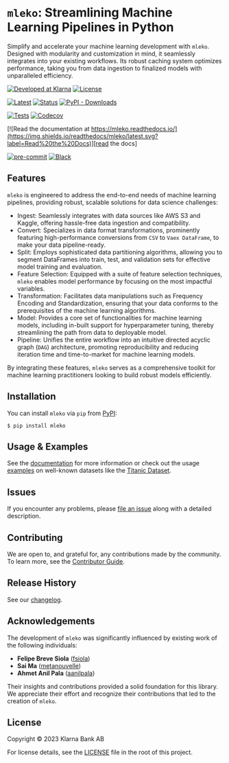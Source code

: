 # `mleko`: Streamlining Machine Learning Pipelines in Python

Simplify and accelerate your machine learning development with `mleko`. Designed with modularity and customization in mind, it seamlessly integrates into your existing workflows. Its robust caching system optimizes performance, taking you from data ingestion to finalized models with unparalleled efficiency.

[![Developed at Klarna][klarna-image]][klarna-url]
[![License](https://img.shields.io/pypi/l/mleko)][license]

[![Latest](https://img.shields.io/pypi/v/mleko.svg)][pypi]
[![Status](https://img.shields.io/pypi/status/mleko.svg)][pypi]
[![PyPI - Downloads](https://img.shields.io/pypi/dm/mleko)][pypi]

[![Tests](https://github.com/klarna-incubator/mleko/workflows/Tests/badge.svg)][tests]
[![Codecov](https://codecov.io/gh/klarna-incubator/mleko/branch/main/graph/badge.svg)][codecov]

[![Read the documentation at https://mleko.readthedocs.io/](https://img.shields.io/readthedocs/mleko/latest.svg?label=Read%20the%20Docs)][read the docs]

[![pre-commit](https://img.shields.io/badge/pre--commit-enabled-brightgreen?logo=pre-commit&logoColor=white)][pre-commit]
[![Black](https://img.shields.io/badge/code%20style-black-000000.svg)][black]

## Features

`mleko` is engineered to address the end-to-end needs of machine learning pipelines, providing robust, scalable solutions for data science challenges:

- Ingest: Seamlessly integrates with data sources like AWS S3 and Kaggle, offering hassle-free data ingestion and compatibility.
- Convert: Specializes in data format transformations, prominently featuring high-performance conversions from `CSV` to `Vaex DataFrame`, to make your data pipeline-ready.
- Split: Employs sophisticated data partitioning algorithms, allowing you to segment DataFrames into train, test, and validation sets for effective model training and evaluation.
- Feature Selection: Equipped with a suite of feature selection techniques, `mleko` enables model performance by focusing on the most impactful variables.
- Transformation: Facilitates data manipulations such as Frequency Encoding and Standardization, ensuring that your data conforms to the prerequisites of the machine learning algorithms.
- Model: Provides a core set of functionalities for machine learning models, including in-built support for hyperparameter tuning, thereby streamlining the path from data to deployable model.
- Pipeline: Unifies the entire workflow into an intuitive directed acyclic graph (`DAG`) architecture, promoting reproducibility and reducing iteration time and time-to-market for machine learning models.

By integrating these features, `mleko` serves as a comprehensive toolkit for machine learning practitioners looking to build robust models efficiently.

## Installation

You can install `mleko` via `pip` from [PyPI]:

```console
$ pip install mleko
```

## Usage & Examples

See the [documentation][read the docs] for more information or check out the usage [examples](https://github.com/klarna-incubator/mleko/tree/main/examples) on well-known datasets like the [Titanic Dataset](https://github.com/klarna-incubator/mleko/tree/main/examples/Titanic.ipynb).

## Issues

If you encounter any problems, please [file an issue] along with a detailed description.

## Contributing

We are open to, and grateful for, any contributions made by the community.
To learn more, see the [Contributor Guide].

## Release History

See our [changelog](CHANGELOG.md).

## Acknowledgements

The development of `mleko` was significantly influenced by existing work of the following individuals:

- **Felipe Breve Siola** ([fsiola](https://github.com/fsiola))
- **Sai Ma** ([metanouvelle](https://github.com/metanouvelle))
- **Ahmet Anil Pala** ([aanilpala](https://github.com/aanilpala))

Their insights and contributions provided a solid foundation for this library. We appreciate their effort and recognize their contributions that led to the creation of `mleko`.

## License

Copyright © 2023 Klarna Bank AB

For license details, see the [LICENSE](LICENSE) file in the root of this project.

[klarna-image]: https://img.shields.io/badge/%20-Developed%20at%20Klarna-black?style=flat-square&labelColor=ffb3c7&logo=klarna&logoColor=black
[klarna-url]: https://klarna.github.io
[license]: https://github.com/klarna-incubator/mleko/blob/main/LICENSE
[pypi]: hhttps://pypi.org/project/mleko/
[tests]: https://github.com/klarna-incubator/mleko/actions?workflow=Tests
[codecov]: https://app.codecov.io/gh/klarna-incubator/mleko
[read the docs]: https://mleko.readthedocs.io/
[pre-commit]: https://github.com/pre-commit/pre-commit
[black]: https://github.com/psf/black
[contributor guide]: https://github.com/klarna-incubator/mleko/blob/main/CONTRIBUTING.md
[file an issue]: https://github.com/klarna-incubator/mleko/issues

